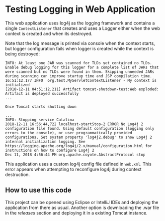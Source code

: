 # Testing Logging in Web Application
This web application uses log4j as the logging framework and contains a single `ContextListener`
that creates and uses a Logger either when the web context is created and when its destroyed.

Note that the log message is printed via console when the context starts, but logger
configuration fails when logger is created while the context is being destroyed:

```
INFO: At least one JAR was scanned for TLDs yet contained no TLDs. Enable debug logging for this logger for a complete list of JARs that were scanned but no TLDs were found in them. Skipping unneeded JARs during scanning can improve startup time and JSP compilation time.
16:51:12.177 INFO  org.test.MyServletContextListener - My context is initialized
[2018-12-11 04:51:12,211] Artifact tomcat-shutdown-test:Web exploded: Artifact is deployed successfully
...

Once Tomcat starts shutting down

...
INFO: Stopping service Catalina
2018-12-11 16:56:44,722 localhost-startStop-2 ERROR No Log4j 2 configuration file found. Using default configuration (logging only errors to the console), or user programmatically provided configurations. Set system property 'log4j2.debug' to show Log4j 2 internal initialization logging. See https://logging.apache.org/log4j/2.x/manual/configuration.html for instructions on how to configure Log4j 2
Dec 11, 2018 4:56:44 PM org.apache.coyote.AbstractProtocol stop
``` 

This application uses a custom log4j config file defined in `web.xml`. This error appears when attempting to reconfigure
log4j during context destruction.

## How to use this code
This project can be opened using Eclipse or IntelliJ IDEs and deploying the application from there as usual.
Another option is downloading the .war file in the _releases_ section and deploying it in a existing Tomcat instance.
 
